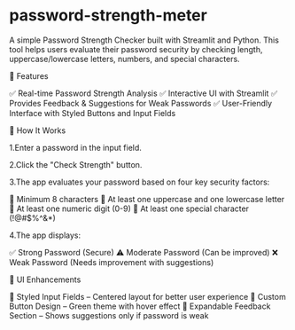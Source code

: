 # password-strength-meter
A simple Password Strength Checker built with Streamlit and Python. This tool helps users evaluate their password security by checking length, uppercase/lowercase letters, numbers, and special characters.

🚀 Features

✅ Real-time Password Strength Analysis
✅ Interactive UI with Streamlit
✅ Provides Feedback & Suggestions for Weak Passwords
✅ User-Friendly Interface with Styled Buttons and Input Fields

📌 How It Works

1.Enter a password in the input field.

2.Click the "Check Strength" button.

3.The app evaluates your password based on four key security factors:

🔹 Minimum 8 characters
🔹 At least one uppercase and one lowercase letter
🔹 At least one numeric digit (0-9)
🔹 At least one special character (!@#$%^&*)

4.The app displays:

✅ Strong Password (Secure)
⚠️ Moderate Password (Can be improved)
❌ Weak Password (Needs improvement with suggestions)

🎨 UI Enhancements

🎯 Styled Input Fields – Centered layout for better user experience
🎯 Custom Button Design – Green theme with hover effect
🎯 Expandable Feedback Section – Shows suggestions only if password is weak
